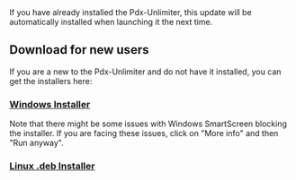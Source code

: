&emsp;
&emsp;
&emsp;

If you have already installed the Pdx-Unlimiter,
this update will be automatically installed when launching it the next time.

## Download for new users

If you are a new to the Pdx-Unlimiter and do not have
it installed, you can get the installers here:

### [Windows Installer](https://github.com/crschnick/pdxu_launcher/releases/latest/download/pdxu_installer-windows.msi)

Note that there might be some issues with Windows SmartScreen blocking the installer.
If you are facing these issues, click on "More info" and then "Run anyway".

### [Linux .deb Installer](https://github.com/crschnick/pdxu_launcher/releases/latest/download/pdxu_installer-linux.deb)

&emsp;
&emsp;
&emsp;
&emsp;
&emsp;
&emsp;
&emsp;
&emsp;
&emsp;
&emsp;
&emsp;
&emsp;
&emsp;
&emsp;
&emsp;